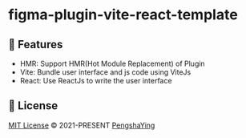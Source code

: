 # figma-plugin-vite-react-template

## 🚀 Features

- HMR: Support HMR(Hot Module Replacement) of Plugin
- Vite: Bundle user interface and js code using ViteJs
- React: Use ReactJs to write the user interface

## 📄 License

[MIT License](https://github.com/yingpengsha/figma-plugin-vite-react-template/blob/main/LICENSE) &copy; 2021-PRESENT [PengshaYing](https://github.com/yingpengsha)
